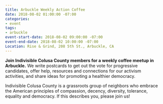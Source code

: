 ```yaml
---
title: Arbuckle Weekly Action Coffee
date: 2018-08-02 01:00:00 -07:00
categories:
- event
tags:
- arbuckle
event-start-date: 2018-08-02 09:00:00 -07:00
event-end-date: 2018-08-02 10:00:00 -07:00
Location: Rise & Grind, 208 5th St., Arbuckle, CA
---
```


**Join Indivisible Colusa County members for a weekly coffee meetup in Arbuckle.** We write postcards to get out the vote for progressive candidates, offer help, resources and connections for our activism activities, and share ideas for promoting a healthier democracy.

Indivisible Colusa County is a grassroots group of neighbors who embrace the American principles of compassion, decency, diversity, tolerance, equality and democracy. If this describes you, please join us!